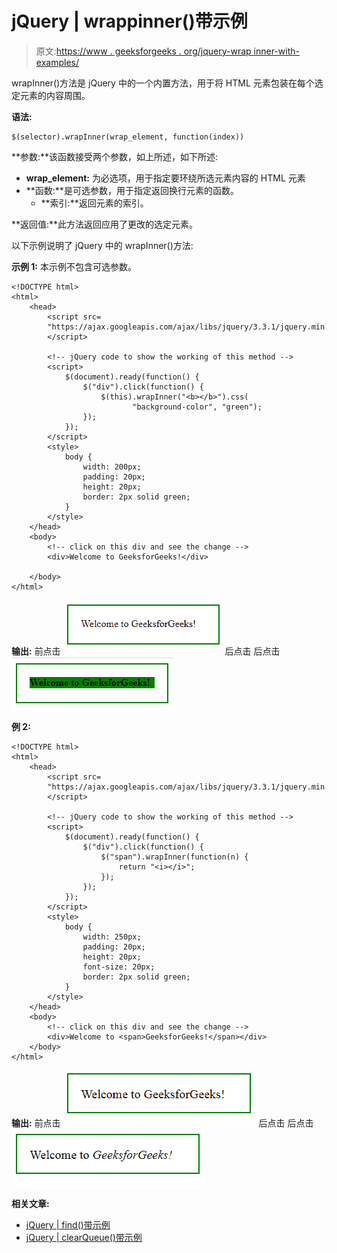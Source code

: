 # jQuery | wrappinner()带示例

> 原文:[https://www . geeksforgeeks . org/jquery-wrap inner-with-examples/](https://www.geeksforgeeks.org/jquery-wrapinner-with-examples/)

wrapInner()方法是 jQuery 中的一个内置方法，用于将 HTML 元素包装在每个选定元素的内容周围。

**语法:**

```
$(selector).wrapInner(wrap_element, function(index))
```

**参数:**该函数接受两个参数，如上所述，如下所述:

*   **wrap_element:** 为必选项，用于指定要环绕所选元素内容的 HTML 元素
*   **函数:**是可选参数，用于指定返回换行元素的函数。
    *   **索引:**返回元素的索引。

**返回值:**此方法返回应用了更改的选定元素。

以下示例说明了 jQuery 中的 wrapInner()方法:

**示例 1:** 本示例不包含可选参数。

```
<!DOCTYPE html>
<html>
    <head>
        <script src=
        "https://ajax.googleapis.com/ajax/libs/jquery/3.3.1/jquery.min.js">
        </script>

        <!-- jQuery code to show the working of this method -->
        <script>
            $(document).ready(function() {
                $("div").click(function() {
                    $(this).wrapInner("<b></b>").css(
                           "background-color", "green");
                });
            });
        </script>
        <style>
            body {
                width: 200px;
                padding: 20px;
                height: 20px;
                border: 2px solid green;
            }
        </style>
    </head>
    <body>
        <!-- click on this div and see the change -->
        <div>Welcome to GeeksforGeeks!</div>

    </body>
</html>
```

**输出:**
前点击
![](img/0cac8305aa46ac87b81b913966df13d6.png)后点击
后点击
![](img/0da16fe9a2a952bfd7fa0c304b69e565.png)

**例 2:**

```
<!DOCTYPE html>
<html>
    <head>
        <script src=
        "https://ajax.googleapis.com/ajax/libs/jquery/3.3.1/jquery.min.js">
        </script>

        <!-- jQuery code to show the working of this method -->
        <script>
            $(document).ready(function() {
                $("div").click(function() {
                    $("span").wrapInner(function(n) {
                        return "<i></i>";
                    });
                });
            });
        </script>
        <style>
            body {
                width: 250px;
                padding: 20px;
                height: 20px;
                font-size: 20px;
                border: 2px solid green;
            }
        </style>
    </head>
    <body>
        <!-- click on this div and see the change -->
        <div>Welcome to <span>GeeksforGeeks!</span></div>
    </body>
</html>
```

**输出:**
前点击
![](img/7a7032477c40c36e1c7e694a2a816db9.png)后点击
后点击
![](img/cc715c107c1279d1d11d0e0bbc3f9e7f.png)

**相关文章:**

*   [jQuery | find()带示例](https://www.geeksforgeeks.org/jquery-find-with-examples/)
*   [jQuery | clearQueue()带示例](https://www.geeksforgeeks.org/jquery-clearqueue-with-examples/)
